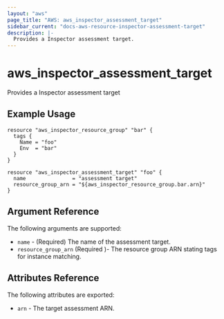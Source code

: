 ```yaml
---
layout: "aws"
page_title: "AWS: aws_inspector_assessment_target"
sidebar_current: "docs-aws-resource-inspector-assessment-target"
description: |-
  Provides a Inspector assessment target.
---
```


# aws_inspector_assessment_target

Provides a Inspector assessment target

## Example Usage

```hcl
resource "aws_inspector_resource_group" "bar" {
  tags {
    Name = "foo"
    Env  = "bar"
  }
}

resource "aws_inspector_assessment_target" "foo" {
  name               = "assessment target"
  resource_group_arn = "${aws_inspector_resource_group.bar.arn}"
}
```

## Argument Reference

The following arguments are supported:

* `name` - (Required) The name of the assessment target.
* `resource_group_arn` (Required )- The resource group ARN stating tags for instance matching.

## Attributes Reference

The following attributes are exported:

* `arn` - The target assessment ARN.
